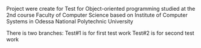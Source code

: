 Project were create for Test for Object-oriented programming studied at the 2nd course Faculty of Computer Science based on Institute of Computer Systems in Odessa National Polytechnic University

There is two branches: Test#1 is for first test work Test#2 is for second test work
